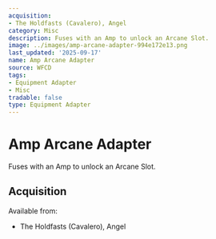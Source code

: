 ```yaml
---
acquisition:
- The Holdfasts (Cavalero), Angel
category: Misc
description: Fuses with an Amp to unlock an Arcane Slot.
image: ../images/amp-arcane-adapter-994e172e13.png
last_updated: '2025-09-17'
name: Amp Arcane Adapter
source: WFCD
tags:
- Equipment Adapter
- Misc
tradable: false
type: Equipment Adapter
---
```


# Amp Arcane Adapter

Fuses with an Amp to unlock an Arcane Slot.

## Acquisition

Available from:
- The Holdfasts (Cavalero), Angel

